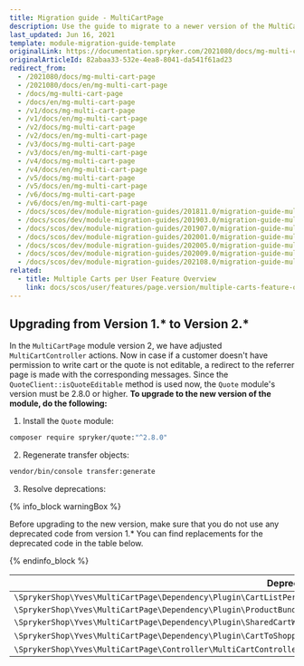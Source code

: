 ```yaml
---
title: Migration guide - MultiCartPage
description: Use the guide to migrate to a newer version of the MultiCartPage module.
last_updated: Jun 16, 2021
template: module-migration-guide-template
originalLink: https://documentation.spryker.com/2021080/docs/mg-multi-cart-page
originalArticleId: 82abaa33-532e-4ea8-8041-da541f61ad23
redirect_from:
  - /2021080/docs/mg-multi-cart-page
  - /2021080/docs/en/mg-multi-cart-page
  - /docs/mg-multi-cart-page
  - /docs/en/mg-multi-cart-page
  - /v1/docs/mg-multi-cart-page
  - /v1/docs/en/mg-multi-cart-page
  - /v2/docs/mg-multi-cart-page
  - /v2/docs/en/mg-multi-cart-page
  - /v3/docs/mg-multi-cart-page
  - /v3/docs/en/mg-multi-cart-page
  - /v4/docs/mg-multi-cart-page
  - /v4/docs/en/mg-multi-cart-page
  - /v5/docs/mg-multi-cart-page
  - /v5/docs/en/mg-multi-cart-page
  - /v6/docs/mg-multi-cart-page
  - /v6/docs/en/mg-multi-cart-page
  - /docs/scos/dev/module-migration-guides/201811.0/migration-guide-multicartpage.html
  - /docs/scos/dev/module-migration-guides/201903.0/migration-guide-multicartpage.html
  - /docs/scos/dev/module-migration-guides/201907.0/migration-guide-multicartpage.html
  - /docs/scos/dev/module-migration-guides/202001.0/migration-guide-multicartpage.html
  - /docs/scos/dev/module-migration-guides/202005.0/migration-guide-multicartpage.html
  - /docs/scos/dev/module-migration-guides/202009.0/migration-guide-multicartpage.html
  - /docs/scos/dev/module-migration-guides/202108.0/migration-guide-multicartpage.html
related:
  - title: Multiple Carts per User Feature Overview
    link: docs/scos/user/features/page.version/multiple-carts-feature-overview.html
---
```


## Upgrading from Version 1.* to Version 2.*

In the `MultiCartPage` module version 2, we have adjusted `MultiCartController` actions. Now in case if a customer doesn't have permission to write cart or the quote is not editable, a redirect to the referrer page is made with the corresponding messages. Since the `QuoteClient::isQuoteEditable` method is used now, the `Quote` module's version must be 2.8.0 or higher.
**To upgrade to the new version of the module, do the following:**
1. Install the `Quote` module:

```bash
composer require spryker/quote:"^2.8.0"
```

2. Regenerate transfer objects:

```bash
vendor/bin/console transfer:generate
```

3. Resolve deprecations:

{% info_block warningBox %}

Before upgrading to the new version, make sure that you do not use any deprecated code from version 1.* You can find replacements for the deprecated code in the table below.

{% endinfo_block %}

| Deprecated Code | Replacement |
| --- | --- |
| `\SprykerShop\Yves\MultiCartPage\Dependency\Plugin\CartListPermissionGroupWidget\CartListPermissionGroupWidgetPluginInterface` | `\SprykerShop\Yves\SharedCartWidget\Widget\CartListPermissionGroupWidget` |
| `\SprykerShop\Yves\MultiCartPage\Dependency\Plugin\ProductBundleItemCounterWidget\ProductBundleItemCounterWidgetPluginInterface` | `\SprykerShop\Yves\ProductBundleWidget\Widget\ProductBundleItemCounterWidget` |
| `\SprykerShop\Yves\MultiCartPage\Dependency\Plugin\SharedCartWidget\CartDeleteCompanyUsersListWidgetPluginInterface` | `\SprykerShop\Yves\SharedCartWidget\Widget\CartDeleteCompanyUsersListWidget` |
| `\SprykerShop\Yves\MultiCartPage\Dependency\Plugin\CartToShoppingListWidget\CartToShoppingListWidgetPluginInterface` | molecule('cart-to-shopping-list', 'ShoppingListWidget') |
| `\SprykerShop\Yves\MultiCartPage\Controller\MultiCartController::GLOSSARY_KEY_CART_WAS_DELETED` | `Removed without replacement` |



<!-- Last review date: Mar 21, 2019 by Ilya Kubanov, Yuliia Boiko -->
